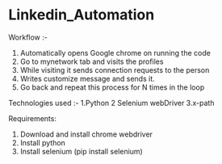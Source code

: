 # Linkedin_Automation

Workflow :-

1. Automatically opens Google chrome on running the code
2. Go to mynetwork tab and visits the profiles
3. While visiting it sends connection requests to the person 
4. Writes customize message and sends it.
5. Go back and repeat this process for N times in the loop


Technologies used :-
1.Python
2 Selenium webDriver
3.x-path

Requirements:
1. Download and install chrome webdriver
2. Install python
3. Install selenium (pip install selenium)
